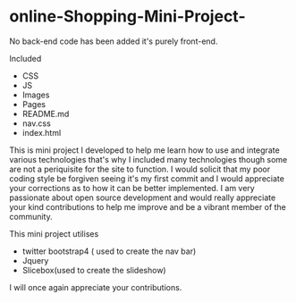 # online-Shopping-Mini-Project-

No back-end code has been added it's purely front-end.

Included
- CSS
- JS
- Images
- Pages
- README.md
- nav.css
- index.html



This is mini project I developed to help me learn how to use and integrate various technologies that's why I included many technologies though some are not a periquisite for the site to function. 
I would solicit that my poor coding style be forgiven seeing it's my first commit and I would appreciate your corrections as to how it can be better implemented. I am very passionate about open source development and would really appreciate your kind contributions to help me improve and be a vibrant member of the community.

This mini project utilises 
- twitter bootstrap4 ( used to create the nav bar)
- Jquery
- Slicebox(used to create the slideshow)

I will once again appreciate your contributions.
